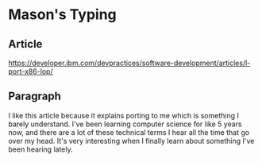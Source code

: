 # Mason's Typing
## Article
https://developer.ibm.com/devpractices/software-development/articles/l-port-x86-lop/

## Paragraph
I like this article because it explains porting to me which is something I barely understand. I've been learning computer science for like 5 years now, and there are a lot of these technical terms I hear all the time that go over my head. It's very interesting when I finally learn about something I've been hearing lately.

